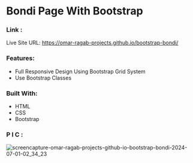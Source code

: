 # Bondi Page With Bootstrap

### Link :

Live Site URL: https://omar-ragab-projects.github.io/bootstrap-bondi/

### Features:

- Full Responsive Design Using Bootstrap Grid System
- Use Bootstrap Classes

### Built With:

- HTML
- CSS
- Bootstrap

### P I C :

![screencapture-omar-ragab-projects-github-io-bootstrap-bondi-2024-07-01-02_34_23](https://github.com/Omar-Ragab-Projects/bootstrap-bondi/assets/158287908/d2e28783-3828-4dca-b583-5ce7eb55b675)
